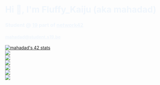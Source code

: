 <h1 style="color:#f0f6fc">Hi &#128075;, I'm Fluffy_Kaiju (aka mahadad)</h1>
<h3 style="color:#f0f6fc">Student @ <a style="color:#f0f6fc" href="https://www.s19.be/">19</a> part of <a style="color:#f0f6fc" href="https://www.42.fr/42-network/">network42</a></h3>
<h4><a style="color:#f0f6fc" href="mailto:mahadad@student.s19.be">mahadad@student.s19.be</a></h4>
<a href="https://github.com/JaeSeoKim/badge42">
   <img src="https://badge42.coday.fr/api/v2/cls6iwi7j951601p44jhkel0u/stats?cursusId=21&coalitionId=54" alt="mahadad's 42 stats" />
</a>

<div style="display: grid;">
  <img src="https://gitlab.com/the-reformed-church-of-gnu/antipixel-recovery/-/raw/main/raw_artefact/cyber.dabamos.de/linux_powered.gif" />
  <img src="https://gitlab.com/the-reformed-church-of-gnu/antipixel-recovery/-/raw/main/raw_artefact/cyber.dabamos.de/linuxnow.gif" />
  <img src="https://gitlab.com/the-reformed-church-of-gnu/antipixel-recovery/-/raw/main/raw_artefact/cyber.dabamos.de/gnu-linux.gif" />
  <img src="https://gitlab.com/the-reformed-church-of-gnu/antipixel-recovery/-/raw/main/raw_artefact/cyber.dabamos.de/gnubanner.gif" />
  <img src="https://gitlab.com/the-reformed-church-of-gnu/antipixel-recovery/-/raw/main/raw_artefact/cyber.dabamos.de/landchad.gif" />
  <img src="https://gitlab.com/the-reformed-church-of-gnu/antipixel-recovery/-/raw/main/raw_artefact/cyber.dabamos.de/proxmox.gif" />
</div>
